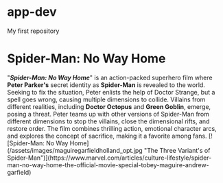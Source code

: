 # app-dev
My first repository 
<h1>Spider-Man: No Way Home</h1>
"<em><strong>Spider-Man: No Way Home</strong></em>" is an action-packed superhero film where <strong>Peter Parker's</strong> secret identity as <strong>Spider-Man</strong> is revealed to the world. Seeking to fix the situation, Peter enlists the help of Doctor Strange, but a spell goes wrong, causing multiple dimensions to collide. Villains from different realities, including <strong>Doctor Octopus</strong> and <strong>Green Goblin</strong>, emerge, posing a threat. Peter teams up with other versions of Spider-Man from different dimensions to stop the villains, close the dimensional rifts, and restore order. The film combines thrilling action, emotional character arcs, and explores the concept of sacrifice, making it a favorite among fans.
[![Spider-Man: No Way Home](/assets/images/maguiregarfieldholland_opt.jpg "The Three Variant's of Spider-Man")](https://www.marvel.com/articles/culture-lifestyle/spider-man-no-way-home-the-official-movie-special-tobey-maguire-andrew-garfield)
